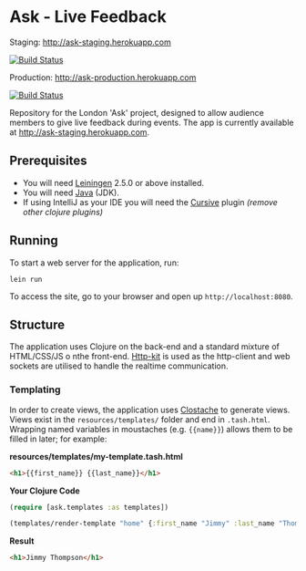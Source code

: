# Ask - Live Feedback

Staging: http://ask-staging.herokuapp.com

[![Build Status](https://travis-ci.org/London-Beach/ask.svg?branch=master)](https://travis-ci.org/London-Beach/ask)

Production: http://ask-production.herokuapp.com

[![Build Status](https://travis-ci.org/London-Beach/ask.svg?branch=production)](https://travis-ci.org/London-Beach/ask)

Repository for the London 'Ask' project, designed to allow audience members to give live feedback during events. The app is currently available at http://ask-staging.herokuapp.com.

## Prerequisites

* You will need [Leiningen][1] 2.5.0 or above installed.
* You will need [Java][1] (JDK).
* If using IntelliJ as your IDE you will need the [Cursive][3] plugin  _(remove other clojure plugins)_

## Running

To start a web server for the application, run:

    lein run
    
To access the site, go to your browser and open up `http://localhost:8080`.

## Structure

The application uses Clojure on the back-end and a standard mixture of HTML/CSS/JS o nthe front-end. [Http-kit][5] is used as the http-client and web sockets are utilised to handle the realtime communication.

### Templating

In order to create views, the application uses [Clostache][4] to generate views. Views exist in the `resources/templates/` folder and end in `.tash.html`. Wrapping named variables in moustaches (e.g. `{{name}}`) allows them to be filled in later; for example:

**resources/templates/my-template.tash.html**
```html
<h1>{{first_name}} {{last_name}}</h1>
```

**Your Clojure Code**
```clojure
(require [ask.templates :as templates])

(templates/render-template "home" {:first_name "Jimmy" :last_name "Thompson"})
```

**Result**
```html
<h1>Jimmy Thompson</h1>
```

[1]: https://github.com/technomancy/leiningen
[2]: http://www.oracle.com/technetwork/java/javase/downloads/jdk7-downloads-1880260.html
[3]: https://cursiveclojure.com
[4]: https://github.com/fhd/clostache
[5]: http://http-kit.org
